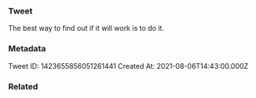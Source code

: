 ### Tweet
The best way to find out if it will work is to do it.

### Metadata
Tweet ID: 1423655856051261441
Created At: 2021-08-06T14:43:00.000Z

### Related

